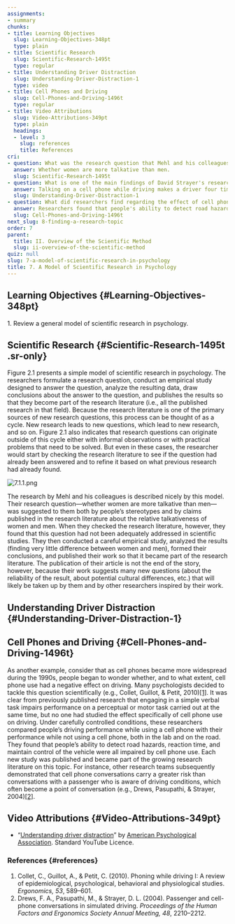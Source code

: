 ```yaml
---
assignments:
- summary
chunks:
- title: Learning Objectives
  slug: Learning-Objectives-348pt
  type: plain
- title: Scientific Research
  slug: Scientific-Research-1495t
  type: regular
- title: Understanding Driver Distraction
  slug: Understanding-Driver-Distraction-1
  type: video
- title: Cell Phones and Driving
  slug: Cell-Phones-and-Driving-1496t
  type: regular
- title: Video Attributions
  slug: Video-Attributions-349pt
  type: plain
  headings:
  - level: 3
    slug: references
    title: References
cri:
- question: What was the research question that Mehl and his colleagues formulated in their study?
  answer: Whether women are more talkative than men.
  slug: Scientific-Research-1495t
- question: What is one of the main findings of David Strayer's research on driver distraction?
  answer: Talking on a cell phone while driving makes a driver four times more likely to be involved in a crash.
  slug: Understanding-Driver-Distraction-1
- question: What did researchers find regarding the effect of cell phone use on driving performance?
  answer: Researchers found that people's ability to detect road hazards, reaction time, and maintain control of the vehicle were all impaired by cell phone use.
  slug: Cell-Phones-and-Driving-1496t
next_slug: 8-finding-a-research-topic
order: 7
parent:
  title: II. Overview of the Scientific Method
  slug: ii-overview-of-the-scientific-method
quiz: null
slug: 7-a-model-of-scientific-research-in-psychology
title: 7. A Model of Scientific Research in Psychology
---
```


## Learning Objectives {#Learning-Objectives-348pt} 

<i-callout variant="info" title="Learning Objectives">

1\. Review a general model of scientific research in psychology.

</i-callout>

## Scientific Research {#Scientific-Research-1495t .sr-only} 

Figure 2.1 presents a simple model of scientific research in psychology. The researchers formulate a research question, conduct an empirical study designed to answer the question, analyze the resulting data, draw conclusions about the answer to the question, and publishes the results so that they become part of the research literature (i.e., all the published research in that field). Because the research literature is one of the primary sources of new research questions, this process can be thought of as a cycle. New research leads to new questions, which lead to new research, and so on. Figure 2.1 also indicates that research questions can originate outside of this cycle either with informal observations or with practical problems that need to be solved. But even in these cases, the researcher would start by checking the research literature to see if the question had already been answered and to refine it based on what previous research had already found. 

![7.1.1.png](https://pxeblicvfnzlnounkznu.supabase.co/storage/v1/object/public/strapi/files/7.1.1.png-af427177c55ce1c7dff4cc5eb15e9909.png)

The research by Mehl and his colleagues is described nicely by this model. Their research question—whether women are more talkative than men—was suggested to them both by people’s stereotypes and by claims published in the research literature about the relative talkativeness of women and men. When they checked the research literature, however, they found that this question had not been adequately addressed in scientific studies. They then conducted a careful empirical study, analyzed the results (finding very little difference between women and men), formed their conclusions, and published their work so that it became part of the research literature. The publication of their article is not the end of the story, however, because their work suggests many new questions (about the reliability of the result, about potential cultural differences, etc.) that will likely be taken up by them and by other researchers inspired by their work.

## Understanding Driver Distraction {#Understanding-Driver-Distraction-1} 



<i-youtube videoid="XToWVxS_9lA" height={400} width="100%" >

</i-youtube>



## Cell Phones and Driving {#Cell-Phones-and-Driving-1496t} 

As another example, consider that as cell phones became more widespread during the 1990s, people began to wonder whether, and to what extent, cell phone use had a negative effect on driving. Many psychologists decided to tackle this question scientifically (e.g., Collet, Guillot, & Petit, 2010)[\[1\]](https://kpu.pressbooks.pub/psychmethods4e/chapter/a-model-of-scientific-research-in-psychology/#footnote-32-1). It was clear from previously published research that engaging in a simple verbal task impairs performance on a perceptual or motor task carried out at the same time, but no one had studied the effect specifically of cell phone use on driving. Under carefully controlled conditions, these researchers compared people’s driving performance while using a cell phone with their performance while not using a cell phone, both in the lab and on the road. They found that people’s ability to detect road hazards, reaction time, and maintain control of the vehicle were all impaired by cell phone use. Each new study was published and became part of the growing research literature on this topic. For instance, other research teams subsequently demonstrated that cell phone conversations carry a greater risk than conversations with a passenger who is aware of driving conditions, which often become a point of conversation (e.g., Drews, Pasupathi, & Strayer, 2004)[\[2\]](https://kpu.pressbooks.pub/psychmethods4e/chapter/a-model-of-scientific-research-in-psychology/#footnote-32-2).

## Video Attributions {#Video-Attributions-349pt} 

* “[Understanding driver distraction](https://youtu.be/XToWVxS_9lA)” by [American Psychological Association](https://www.youtube.com/channel/UC1yk0FVuAQctI6yjRlqc1Eg). Standard YouTube Licence.

### References {#references}

1.  Collet, C., Guillot, A., & Petit, C. (2010). Phoning while driving I: A review of epidemiological, psychological, behavioral and physiological studies. _Ergonomics, 53_, 589–601.
2.  Drews, F. A., Pasupathi, M., & Strayer, D. L. (2004). Passenger and cell-phone conversations in simulated driving. _Proceedings of the Human Factors and Ergonomics Society Annual Meeting, 48_, 2210–2212.

